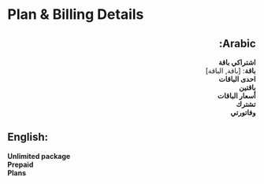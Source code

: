 # **Plan & Billing Details**

<div dir="rtl">

## **Arabic**:
**اشتراكي باقة**  
**باقة**: [باقة, الباقة]  
**احدى الباقات**  
**باقتين**  
**أسعار الباقات**  
**تشترك**  
**وفاتورتي**  

</div>

## **English**:
**Unlimited package**  
**Prepaid**  
**Plans**  

